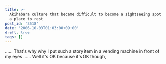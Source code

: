 ```yaml
---
title: >-
  Akihabara culture that became difficult to become a sightseeing spot looks for
  a place to rest
post_id: '3518'
date: '2006-10-03T01:03:00+09:00'
draft: true
tags: []
---
```


...... That's why why I put such a story item in a vending machine in front of my eyes ...... Well it's OK because it's OK though,
